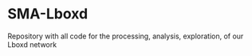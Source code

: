 # SMA-Lboxd
 Repository with all code for the processing, analysis, exploration, of our Lboxd network
